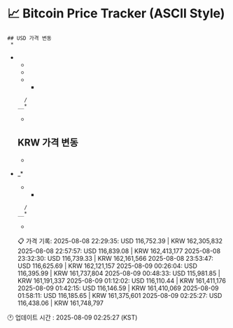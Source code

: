 # 📈 Bitcoin Price Tracker (ASCII Style)
    ## USD 가격 변동 
     *        
* *       
   *      
          
    *    *
        / 
      __* 
     *    
    ## KRW 가격 변동
     *        
*         
  _*      
          
    *    *
        / 
      __* 
     *    
    📋 가격 기록:
    2025-08-08 22:29:35: USD 116,752.39 | KRW 162,305,832
2025-08-08 22:57:57: USD 116,839.08 | KRW 162,413,177
2025-08-08 23:32:30: USD 116,739.33 | KRW 162,161,566
2025-08-08 23:53:47: USD 116,625.69 | KRW 162,121,157
2025-08-09 00:26:04: USD 116,395.99 | KRW 161,737,804
2025-08-09 00:48:33: USD 115,981.85 | KRW 161,191,337
2025-08-09 01:12:02: USD 116,110.44 | KRW 161,411,176
2025-08-09 01:42:15: USD 116,146.59 | KRW 161,410,069
2025-08-09 01:58:11: USD 116,185.65 | KRW 161,375,601
2025-08-09 02:25:27: USD 116,438.06 | KRW 161,748,797
    
🕐 업데이트 시간 : 2025-08-09 02:25:27 (KST)

